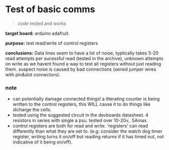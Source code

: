 # Test of basic comms
> code tested and works

**target board:** arduino adafruit.

**purpose:** test read/write of control registers<br>

**conclusions:** Data lines seem to have a lot of noise, typtically takes 5-20 read attempts per sucessful read (tested in the archive), unknown attempts on write as we havent found a way to test all registers without just reading them. suspect noise is caused by bad connections (seried jumper wires with pin&slot connectors).

### note
- can potentially damage connected things! a itterating counter is being written to the control registers, this WILL cause it to do things like dicharge the cells.
- tested using the suggested circuit in the devboards datasheet. 4 resistors in series with single a psu. tested over 10-20v, .5Amax.
- control registers are both for read and write. 'registers' can read differently than what they are set to. (e.g: consider the watch dog timer register, writing turns it on/off but reading returns if it has timed out, not indicative of it being on/off).
